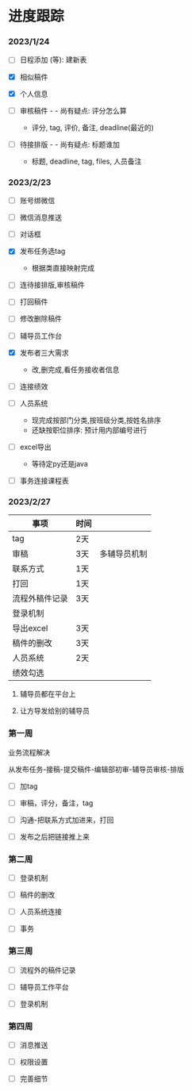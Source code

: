 # 进度跟踪

### 2023/1/24

- [ ] 日程添加 (等): 建新表

- [x] 相似稿件

- [x] 个人信息

- [ ] 审核稿件 - - 尚有疑点: 评分怎么算
    - 评分, tag, 评价, 备注, deadline(最近的)

- [ ] 待接排版 - - 尚有疑点: 标题谁加
    - 标题, deadline, tag, files, 人员备注

### 2023/2/23

- [ ] 账号绑微信

- [ ] 微信消息推送

- [ ] 对话框

- [x] 发布任务选tag
  - 根据类直接映射完成

- [ ] 连待接排版,审核稿件

- [ ] 打回稿件

- [ ] 修改删除稿件

- [ ] 辅导员工作台

- [x] 发布者三大需求
  - 改,删完成,看任务接收者信息

- [ ] 连接绩效

- [ ] 人员系统
  - 现完成按部门分类,按班级分类,按姓名排序
  - 还缺按职位排序: 预计用内部编号进行

- [ ] excel导出 
  - 等待定py还是java

- [ ] 事务连接课程表

### 2023/2/27

| 事项      | 时间  |        |
| ------- | --- | ------ |
| tag     | 2天  |        |
| 审稿      | 3天  | 多辅导员机制 |
| 联系方式    | 1天  |        |
| 打回      | 1天  |        |
| 流程外稿件记录 | 3天  |        |
| 登录机制    |     |        |
| 导出excel | 3天  |        |
| 稿件的删改   | 3天  |        |
| 人员系统    | 2天  |        |
| 绩效勾选    |     |        |

1. 辅导员都在平台上

2. 让方导发给别的辅导员

### 第一周

业务流程解决

从发布任务-接稿-提交稿件-编辑部初审-辅导员审核-排版

- [ ] 加tag

- [ ] 审稿，评分，备注，tag

- [ ] 沟通-把联系方式加进来，打回

- [ ] 发布之后把链接推上来

### 第二周

- [ ] 登录机制

- [ ] 稿件的删改

- [ ] 人员系统连接

- [ ] 事务

### 第三周

- [ ] 流程外的稿件记录

- [ ] 辅导员工作平台

- [ ] 登录机制

### 第四周

- [ ] 消息推送

- [ ] 权限设置

- [ ] 完善细节


    
